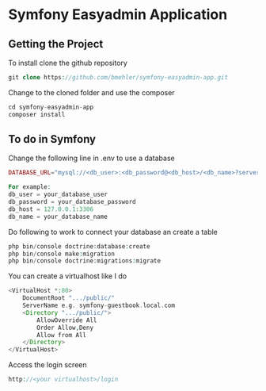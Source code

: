 # Symfony Easyadmin Application

## Getting the Project

To install clone the github repository

```php
git clone https://github.com/bmehler/symfony-easyadmin-app.git
```

Change to the cloned folder and use the composer

```php
cd symfony-easyadmin-app
composer install
```

## To do in Symfony

Change the following line in .env to use a database

```php
DATABASE_URL="mysql://<db_user>:<db_password@<db_host>/<db_name>?serverVersion=5.7"

For example:
db_user = your_database_user
db_password = your_database_password
db_host = 127.0.0.1:3306
db_name = your_database_name
```
Do following to work to connect your database an create a table

```php
php bin/console doctrine:database:create
php bin/console make:migration
php bin/console doctrine:migrations:migrate
```

You can create a virtualhost like I do
```php
<VirtualHost *:80>
    DocumentRoot ".../public/"
    ServerName e.g. symfony-guestbook.local.com
    <Directory ".../public/">
        AllowOverride All
        Order Allow,Deny
        Allow from All
    </Directory>
</VirtualHost>
```

Access the login screen
```php
http://<your virtualhost>/login
```
